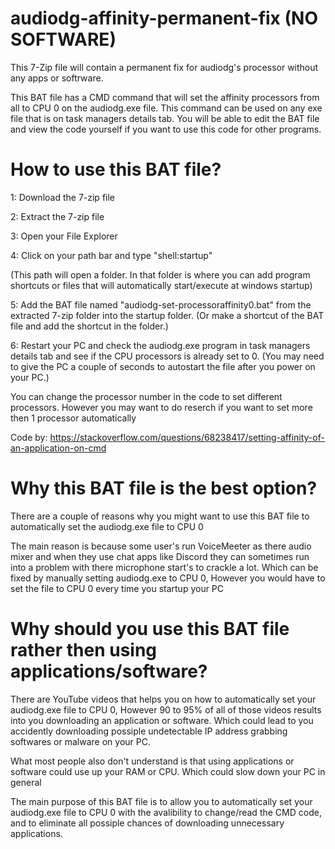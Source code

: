# audiodg-affinity-permanent-fix (NO SOFTWARE)
This 7-Zip file will contain a permanent fix for audiodg's processor without any apps or softrware.


This BAT file has a CMD command that will set the affinity processors from all to CPU 0 on the audiodg.exe file.
This command can be used on any exe file that is on task managers details tab.
You will be able to edit the BAT file and view the code yourself if you want to use this code for other programs.

# How to use this BAT file?

1: Download the 7-zip file

2: Extract the 7-zip file

3: Open your File Explorer

4: Click on your path bar and type "shell:startup"

(This path will open a folder. In that folder is where you can add program shortcuts or files that will automatically start/execute at windows startup)

5: Add the BAT file named "audiodg-set-processoraffinity0.bat" from the extracted 7-zip folder into the startup folder.
(Or make a shortcut of the BAT file and add the shortcut in the folder.)

6: Restart your PC and check the audiodg.exe program in task managers details tab and see if the CPU processors is already set to 0.
(You may need to give the PC a couple of seconds to autostart the file after you power on your PC.)

You can change the processor number in the code to set different processors. However you may want to do reserch if you want to set more then 1 processor automatically

Code by: https://stackoverflow.com/questions/68238417/setting-affinity-of-an-application-on-cmd
# Why this BAT file is the best option?

There are a couple of reasons why you might want to use this BAT file to automatically set the audiodg.exe file to CPU 0

The main reason is because some user's run VoiceMeeter as there audio mixer and when they use chat apps like Discord they can sometimes run into a problem with there microphone start's to crackle a lot.
Which can be fixed by manually setting audiodg.exe to CPU 0, However you would have to set the file to CPU 0 every time you startup your PC

# Why should you use this BAT file rather then using applications/software?

There are YouTube videos that helps you on how to automatically set your audiodg.exe file to CPU 0, However 90 to 95% of all of those videos results into you downloading an application or software.
Which could lead to you accidently downloading possiple undetectable IP address grabbing softwares or malware on your PC.

What most people also don't understand is that using applications or software could use up your RAM or CPU.
Which could slow down your PC in general

The main purpose of this BAT file is to allow you to automatically set your audiodg.exe file to CPU 0 with the avalibility to change/read the CMD code, and to eliminate all possiple chances of downloading unnecessary applications.

